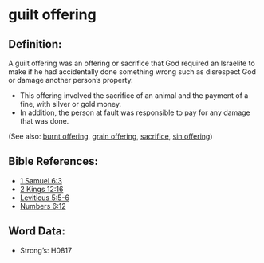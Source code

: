 # guilt offering

## Definition:

A guilt offering was an offering or sacrifice that God required an Israelite to make if he had accidentally done something wrong such as disrespect God or damage another person’s property.

* This offering involved the sacrifice of an animal and the payment of a fine, with silver or gold money.
* In addition, the person at fault was responsible to pay for any damage that was done.

(See also: [burnt offering](../other/burntoffering.md), [grain offering](../other/grainoffering.md), [sacrifice](../other/sacrifice.md), [sin offering](../other/sinoffering.md))

## Bible References:

* [1 Samuel 6:3](rc://en/tn/help/1sa/06/03)
* [2 Kings 12:16](rc://en/tn/help/2ki/12/16)
* [Leviticus 5:5-6](rc://en/tn/help/lev/05/05)
* [Numbers 6:12](rc://en/tn/help/num/06/12)

## Word Data:

* Strong’s: H0817
